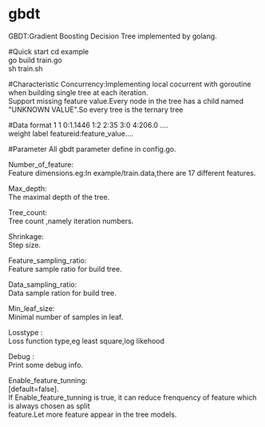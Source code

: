 gbdt
====

GBDT:Gradient Boosting Decision Tree implemented by golang.<br/>

#Quick start
cd example<br/>
go build train.go<br/>
sh train.sh<br/>

#Characteristic
Concurrency:Implementing local cocurrent with goroutine when building single tree at each iteration.<br/>
Support missing feature value.Every node in the tree has a child named "UNKNOWN VALUE".So every tree is the ternary tree<br/> 

#Data format
1 1 0:1.1446 1:2 2:35 3:0 4:206.0 ....<br/>
weight label featureid:feature_value....<br/>

#Parameter
All gbdt parameter define in config.go.

Number_of_feature:<br/>
Feature dimensions.eg:In example/train.data,there are 17 different features.

Max_depth:<br/>
The maximal depth of the tree. 

Tree_count:<br/>
Tree count ,namely  iteration numbers.

Shrinkage:<br/>
Step size.

Feature_sampling_ratio:<br/>
Feature sample ratio for build tree.

Data_sampling_ratio:<br/>
Data sample ration for build tree.

Min_leaf_size:<br/>
Minimal number of samples in leaf.

Losstype :<br/>
Loss function type,eg least square,log likehood

Debug :<br/>
Print some debug info.

Enable_feature_tunning:<br/>
[default=false].<br/>
If Enable_feature_tunning is true, it can reduce frenquency of feature which is always chosen as split<br/> feature.Let more feature appear in the tree models.<br/>
